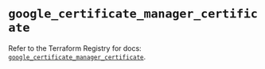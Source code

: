 # `google_certificate_manager_certificate`

Refer to the Terraform Registry for docs: [`google_certificate_manager_certificate`](https://registry.terraform.io/providers/hashicorp/google/5.43.0/docs/resources/certificate_manager_certificate).
